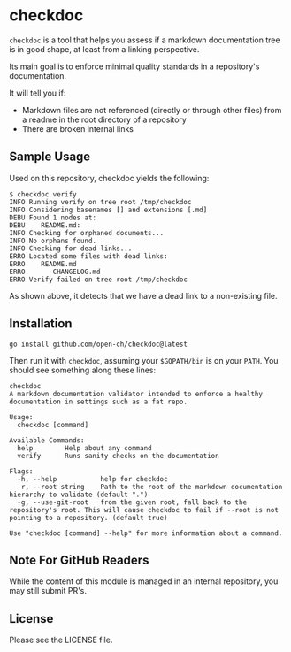 # checkdoc

`checkdoc` is a tool that helps you assess if a markdown documentation tree is in good shape, at least from a linking perspective.

Its main goal is to enforce minimal quality standards in a repository's documentation.

It will tell you if:

  - Markdown files are not referenced (directly or through other files) from a readme in the root directory
    of a repository
  - There are broken internal links

## Sample Usage

Used on this repository, checkdoc yields the following:
```
$ checkdoc verify
INFO Running verify on tree root /tmp/checkdoc
INFO Considering basenames [] and extensions [.md]
DEBU Found 1 nodes at:
DEBU    README.md:
INFO Checking for orphaned documents...
INFO No orphans found.
INFO Checking for dead links...
ERRO Located some files with dead links:
ERRO    README.md
ERRO       CHANGELOG.md
ERRO Verify failed on tree root /tmp/checkdoc
```

As shown above, it detects that we have a dead link to a non-existing file.

## Installation

```
go install github.com/open-ch/checkdoc@latest
```

Then run it with `checkdoc`, assuming your `$GOPATH/bin` is on your `PATH`. You should see something along these lines:
```
checkdoc
A markdown documentation validator intended to enforce a healthy documentation in settings such as a fat repo.

Usage:
  checkdoc [command]

Available Commands:
  help        Help about any command
  verify      Runs sanity checks on the documentation

Flags:
  -h, --help           help for checkdoc
  -r, --root string    Path to the root of the markdown documentation hierarchy to validate (default ".")
  -g, --use-git-root   from the given root, fall back to the repository's root. This will cause checkdoc to fail if --root is not pointing to a repository. (default true)

Use "checkdoc [command] --help" for more information about a command.
```

## Note For GitHub Readers

While the content of this module is managed in an internal repository,
you may still submit PR's.

## License

Please see the LICENSE file.
